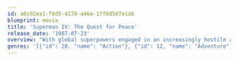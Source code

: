 ```yaml
---
id: a0c92ea1-f8d5-4178-a46e-1ff6d587e1ab
blueprint: movie
title: 'Superman IV: The Quest for Peace'
release_date: '1987-07-23'
overview: "With global superpowers engaged in an increasingly hostile arms race, Superman leads a crusade to rid the world of nuclear weapons. But Lex Luthor, recently sprung from jail, is declaring war on the Man of Steel and his quest to save the planet. Using a strand of Superman's hair, Luthor synthesizes a powerful ally known as Nuclear Man and ignites an epic battle spanning Earth and space."
genres: '[{"id": 28, "name": "Action"}, {"id": 12, "name": "Adventure"}, {"id": 878, "name": "Science Fiction"}]'
---
```


